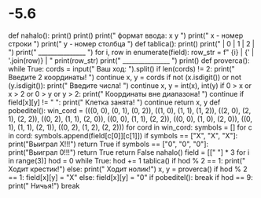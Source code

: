 # -5.6
def nahalo():
    print()
    print()
    print(" формат ввода: x y ")
    print(" x - номер строки  ")
    print(" y - номер столбца ")
def tablica():
    print()
    print("    | 0 | 1 | 2 | ")
    print("  _______________ ")
    for i, row in enumerate(field):
        row_str = f"  {i} | {' | '.join(row)} | "
        print(row_str)
        print("  _______________ ")
    print()
def proverca():
    while True:
        cords = input("         Ваш ход: ").split()
        if len(cords) != 2:
            print(" Введите 2 координаты! ")
            continue
        x, y = cords
        if not (x.isdigit()) or not (y.isdigit()):
            print(" Введите числа! ")
            continue
        x, y = int(x), int(y)
        if 0 > x or x > 2 or 0 > y or y > 2:
            print(" Координаты вне диапазона! ")
            continue
        if field[x][y] != " ":
            print(" Клетка занята! ")
            continue
        return x, y
def pobeditel():
    win_cord = (((0, 0), (0, 1), (0, 2)), ((1, 0), (1, 1), (1, 2)), ((2, 0), (2, 1), (2, 2)),
                ((0, 2), (1, 1), (2, 0)), ((0, 0), (1, 1), (2, 2)), ((0, 0), (1, 0), (2, 0)),
                ((0, 1), (1, 1), (2, 1)), ((0, 2), (1, 2), (2, 2)))
    for cord in win_cord:
        symbols = []
        for c in cord:
            symbols.append(field[c[0]][c[1]])
        if symbols == ["X", "X", "X"]:
            print("Выиграл X!!!")
            return True
        if symbols == ["0", "0", "0"]:
            print("Выиграл 0!!!")
            return True
    return False
nahalo()
field = [[" "] * 3 for i in range(3)]
hod = 0
while True:
    hod += 1
    tablica()
    if hod % 2 == 1:
        print(" Ходит крестик!")
    else:
        print(" Ходит нолик!")
    x, y = proverca()
    if hod % 2 == 1:
        field[x][y] = "X"
    else:
        field[x][y] = "0"
    if pobeditel():
        break
    if hod == 9:
        print(" Ничья!")
        break